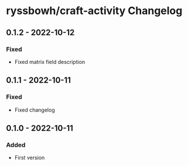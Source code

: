 # ryssbowh/craft-activity Changelog

## 0.1.2 - 2022-10-12
### Fixed
- Fixed matrix field description

## 0.1.1 - 2022-10-11
### Fixed
- Fixed changelog

## 0.1.0 - 2022-10-11
### Added
- First version